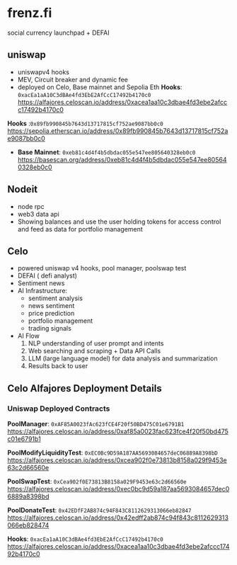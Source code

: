 # frenz.fi

social currency launchpad + DEFAI

## uniswap 
- uniswapv4 hooks 
- MEV, Circuit breaker and dynamic fee
- deployed on Celo, Base mainnet and Sepolia Eth
**Hooks**: `0xacEa1aA10C3dBAe4fd3EbE2AfCcC17492b4170c0`
https://alfajores.celoscan.io/address/0xacea1aa10c3dbae4fd3ebe2afccc17492b4170c0

**Hooks** :`0x89fb990845b7643d13717815cf752ae9087bb0c0`
https://sepolia.etherscan.io/address/0x89fb990845b7643d13717815cf752ae9087bb0c0

- **Base Mainnet**: `0xeb81c4d4f4b5dbdac055e547ee805640328eb0c0`
https://basescan.org/address/0xeb81c4d4f4b5dbdac055e547ee805640328eb0c0

## Nodeit
- node rpc
- web3 data api
- Showing balances and use the user holding tokens for access control and feed as data for portfolio management

## Celo
- powered uniswap v4 hooks, pool manager, poolswap test
- DEFAI ( defi analyst)
- Sentiment news
- AI Infrastructure: 
  - sentiment analysis
  - news sentiment
  - price prediction
  - portfolio management
  - trading signals
- AI Flow
  1. NLP understanding of user prompt and intents
  2. Web searching and scraping + Data API Calls
  3. LLM (large language model) for data analysis and summarization
  4. Results back to user

## Celo Alfajores Deployment Details

### Uniswap Deployed Contracts

**PoolManager**: `0xAF85A0023fAc623fCE4F20f50BD475C01e6791B1`
https://alfajores.celoscan.io/address/0xaf85a0023fac623fce4f20f50bd475c01e6791b1

**PoolModifyLiquidityTest**: `0xEC0Bc9D59A187AA5693084657deC06889A8398bD`
https://alfajores.celoscan.io/address/0xcea902f0e73813b8158a029f9453e63c2d66560e

**PoolSwapTest**: `0xCea902f0E73813B8158a029F9453e63c2d66560e`
https://alfajores.celoscan.io/address/0xec0bc9d59a187aa5693084657dec06889a8398bd

**PoolDonateTest**: `0x42EDfF2AB874c94F843C8112629313066eb82847`
https://alfajores.celoscan.io/address/0x42edff2ab874c94f843c8112629313066eb828474

**Hooks**: `0xacEa1aA10C3dBAe4fd3EbE2AfCcC17492b4170c0`
https://alfajores.celoscan.io/address/0xacea1aa10c3dbae4fd3ebe2afccc17492b4170c0